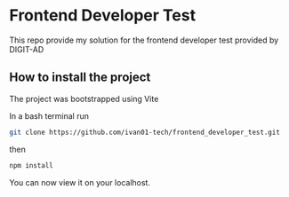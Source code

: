 # Frontend Developer Test

This repo provide my solution for the frontend developer test provided by DIGIT-AD

## How to install the project

The project was bootstrapped using Vite

<!--
so just clone this repository -->

In a bash terminal run

```bash
git clone https://github.com/ivan01-tech/frontend_developer_test.git
```

then

```bash
npm install
```
You can now view it on your localhost.


<!-- To install this project first
1. Project's Title
2. Project Description
3. How to Install and Run the Project
4. How to Use the Project
5. Include Tests -->
